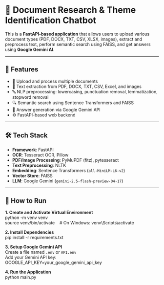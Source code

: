 # 📘 Document Research & Theme Identification Chatbot

This is a **FastAPI-based application** that allows users to upload various document types (PDF, DOCX, TXT, CSV, XLSX, images), extract and preprocess text, perform semantic search using FAISS, and get answers using **Google Gemini AI**.

---

## 🚀 Features

- 📄 Upload and process multiple documents  
- 🧠 Text extraction from PDF, DOCX, TXT, CSV, Excel, and images  
- 🔤 NLP preprocessing: lowercasing, punctuation removal, lemmatization, stopword removal  
- 🔍 Semantic search using Sentence Transformers and FAISS  
- 🤖 Answer generation via Google Gemini API  
- ⚙️ FastAPI-based web backend

---

## 🛠 Tech Stack

- **Framework**: FastAPI  
- **OCR**: Tesseract OCR, Pillow  
- **PDF/Image Processing**: PyMuPDF (fitz), pytesseract  
- **Text Preprocessing**: NLTK  
- **Embedding**: Sentence Transformers (`all-MiniLM-L6-v2`)  
- **Vector Store**: FAISS  
- **LLM**: Google Gemini (`gemini-2.5-flash-preview-04-17`)

---

## 🔧 How to Run

**1. Create and Activate Virtual Environment**  
python -m venv venv  
source venv/bin/activate  &nbsp;&nbsp;&nbsp;# On Windows: venv\Scripts\activate  

**2. Install Dependencies**  
pip install -r requirements.txt  

**3. Setup Google Gemini API**  
Create a file named `.env` or `API.env`  
Add your Gemini API key:  
GOOGLE_API_KEY=your_google_gemini_api_key  

**4. Run the Application**  
python main.py



